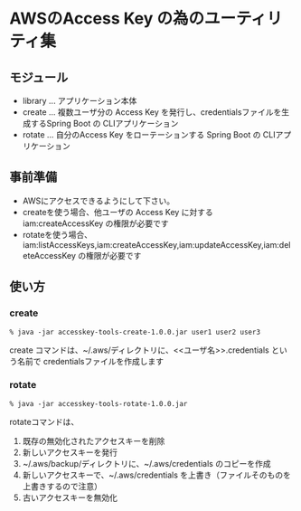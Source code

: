# AWSのAccess Key の為のユーティリティ集

## モジュール

* library ... アプリケーション本体
* create ... 複数ユーザ分の Access Key を発行し、credentialsファイルを生成するSpring Boot の CLIアプリケーション
* rotate ... 自分のAccess Key をローテーションする Spring Boot の CLIアプリケーション

## 事前準備

* AWSにアクセスできるようにして下さい。
* createを使う場合、他ユーザの Access Key に対する iam:createAccessKey の権限が必要です
* rotateを使う場合、iam:listAccessKeys,iam:createAccessKey,iam:updateAccessKey,iam:deleteAccessKey の権限が必要です

## 使い方

### create

```
% java -jar accesskey-tools-create-1.0.0.jar user1 user2 user3
```

create コマンドは、~/.aws/ディレクトリに、<<ユーザ名>>.credentials という名前で credentialsファイルを作成します

### rotate

```
% java -jar accesskey-tools-rotate-1.0.0.jar
```

rotateコマンドは、

1. 既存の無効化されたアクセスキーを削除
2. 新しいアクセスキーを発行
3. ~/.aws/backup/ディレクトリに、~/.aws/credentials のコピーを作成
4. 新しいアクセスキーで、~/.aws/credentials を上書き（ファイルそのものを上書きするので注意）
5. 古いアクセスキーを無効化
